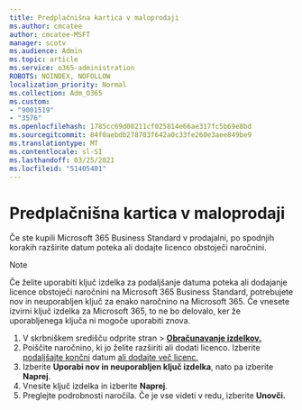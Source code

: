 ```yaml
---
title: Predplačnišna kartica v maloprodaji
ms.author: cmcatee
author: cmcatee-MSFT
manager: scotv
ms.audience: Admin
ms.topic: article
ms.service: o365-administration
ROBOTS: NOINDEX, NOFOLLOW
localization_priority: Normal
ms.collection: Adm_O365
ms.custom:
- "9001519"
- "3576"
ms.openlocfilehash: 1785cc69d00211cf025814e66ae317fc5b69e8bd
ms.sourcegitcommit: 84f0aebdb278703f642a0c33fe260e3aee849be9
ms.translationtype: MT
ms.contentlocale: sl-SI
ms.lasthandoff: 03/25/2021
ms.locfileid: "51405401"
---
```

# <a name="retail-prepaid-card"></a>Predplačnišna kartica v maloprodaji

Če ste kupili Microsoft 365 Business Standard v prodajalni, po spodnjih korakih razširite datum poteka ali dodajte licenco obstoječi naročnini.

> [!NOTE]
> Če želite uporabiti ključ izdelka za podaljšanje datuma poteka ali dodajanje licence obstoječi naročnini na Microsoft 365 Business Standard, potrebujete nov in neuporabljen ključ za enako naročnino na Microsoft 365. Če vnesete izvirni ključ izdelka za Microsoft 365, to ne bo delovalo, ker že uporabljenega ključa ni mogoče uporabiti znova.

1. V skrbniškem središču odprite stran  >  **[Obračunavanje izdelkov.](https://go.microsoft.com/fwlink/p/?linkid=842054)**
2. Poiščite naročnino, ki jo želite razširiti ali dodati licenco. Izberite [podaljšajte končni](https://go.microsoft.com/fwlink/p/?linkid=842054) datum [ali dodajte več licenc.](https://go.microsoft.com/fwlink/p/?linkid=842054)
3. Izberite **Uporabi nov in neuporabljen ključ izdelka**, nato pa izberite **Naprej**.
4. Vnesite ključ izdelka in izberite **Naprej**.
5. Preglejte podrobnosti naročila. Če je vse videti v redu, izberite **Unovči.**